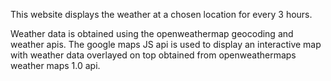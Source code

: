 This website displays the weather at a chosen location for every 3 hours.

Weather data is obtained using the openweathermap geocoding and weather apis.
The google maps JS api is used to display an interactive map with weather data overlayed on top obtained from openweathermaps weather maps 1.0 api.
